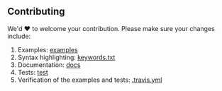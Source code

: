 ## Contributing

We'd ❤️ to welcome your contribution. Please make sure your changes include:

1.  Examples: [examples](examples)
2.  Syntax highlighting: [keywords.txt](../keywords.txt)
3.  Documentation: [docs](docs)
4.  Tests: [test](test)
5.  Verification of the examples and tests: [.travis.yml](.travis.yml)
